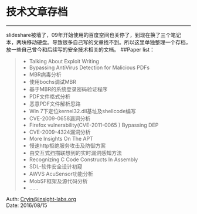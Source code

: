 # 技术文章存档

------

slideshare被墙了，09年开始使用的百度空间也关停了，到现在换了三个笔记本，两块移动硬盘。导致很多自己写的文章找不到。所以这里单独整理一个存档，放一些自己曾今和后续写的安全技术相关的文档。 
##Paper list：

> * Talking About Exploit Writing
> * Bypassing AntiVirus Detection for Malicious PDFs
> * MBR病毒分析
> * 使用bochs调试MBR
> * 基于MBR的系统登录密码验证程序
> * PDF文件格式分析
> * 恶意PDF文件解析思路
> * Win 7下定位kernel32.dll基址及shellcode编写
> * CVE-2009-0658漏洞分析
> * Firefox vulnerability(CVE-2011-0065 ) Bypassing DEP
> * CVE-2009-4324漏洞分析
> * More Insights On The APT
> * 慢速http拒绝服务攻击及防御方案
> * 由交互式扫描联想到的实时漏洞感知方法
> * Recognizing C Code Constructs In Assembly
> * SDL-软件安全设计初窥
> * AWVS AcuSensor功能分析
> * MobSF框架及源代码分析
> * ......

Auth: Cryin@insight-labs.org    
Date: 2016/08/15



